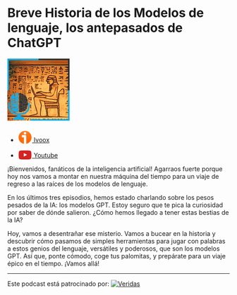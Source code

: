 # Breve Historia de los Modelos de lenguaje, los antepasados de ChatGPT

![](res/2024-07-16-08-21-03.png)


- [<img src="../../../res/ivoox-icon-256.webp" alt="ivoox_logo" width="32" style="position: relative; top: 5px;"> Ivoox](https://go.ivoox.com/rf/108546916)
- [<img src="../../../res/youtube-icon-256.png" alt="youtube_logo" width="32" style="position: relative; top: 10px;"> Youtube](https://youtu.be/bx4n-EAHYWE?si=7UNImU_jhubyJYAP)

¡Bienvenidos, fanáticos de la inteligencia artificial! Agarraos fuerte porque hoy nos vamos a montar en nuestra máquina del tiempo para un viaje de regreso a las raíces de los modelos de lenguaje.

En los últimos tres episodios, hemos estado charlando sobre los pesos pesados de la IA: los modelos GPT. Estoy seguro que te pica la curiosidad por saber de dónde salieron. ¿Cómo hemos llegado a tener estas bestias de la IA?

Hoy, vamos a desentrañar ese misterio. Vamos a bucear en la historia y descubrir cómo pasamos de simples herramientas para jugar con palabras a estos genios del lenguaje, versátiles y poderosos, que son los modelos GPT. Así que, ponte cómodo, coge tus palomitas, y prepárate para un viaje épico en el tiempo. ¡Vamos allá!

---

Este podcast está patrocinado por:  [<img src="https://veridas.com/wp-content/uploads/2021/08/VERIDAS-logo-azul-coral-rgb-592x131-1.png.webp" alt="Veridas" width="64" style="position: relative; top: 0px;">](https://veridas.com/)
